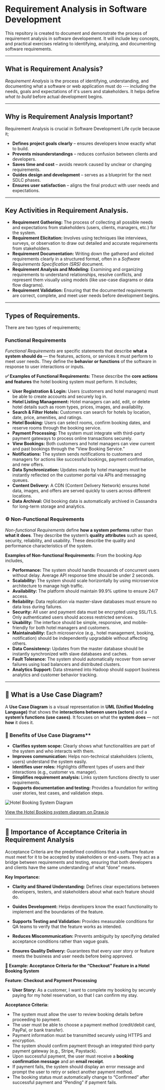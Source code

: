 # Requirement Analysis in Software Development 
This repsitory is created to document and demonstrate the process of requirement analysis in software developement. It will include key concepts, and practical exercises relating to identifying, analyzing, and documenting software requirements.

---

## What is Requirement Analysis?
_Requirement Analysis_ is the process of identifying, understanding, and documenting what a software or web application must do --- including the needs, goals and expectations of it's users and stakeholders. It helps define _what to build_ before actual development begins.

---

## Why is Requirement Analysis Important?
Requirement Analysis is crucial in Software Development Life cycle because it;
- **Defines project goals clearly** – ensures developers know exactly what to build.
- **Prevents misunderstandings** – reduces confusion between clients and developers.
- **Saves time and cost** – avoids rework caused by unclear or changing requirements.
- **Guides design and development** – serves as a blueprint for the next SDLC phases.
- **Ensures user satisfaction** – aligns the final product with user needs and expectations.

---

## Key Activities in Requirement Analysis.
- **Requirement Gathering:**
The process of collecting all possible needs and expectations from stakeholders (users, clients, managers, etc.) for the system.
- **Requirement Elicitation:**
Involves using techniques like interviews, surveys, or observation to draw out detailed and accurate requirements from stakeholders.
- **Requirement Documentation:**
Writing down the gathered and elicited requirements clearly in a structured format, often in a _Software Requirements Specification (SRS)_ document.
- **Requirement Analysis and Modeling:**
Examining and organizing requirements to understand relationships, resolve conflicts, and represent them visually using models (like use-case diagrams or data flow diagrams).
- **Requirement Validation:**
Ensuring that the documented requirements are correct, complete, and meet user needs before development begins.

---

## Types of Requirements.
There are two types of requirements; 

###  Functional Requirements
_Functional Requirements_ are specific statements that describe **what a system should do** — the features, actions, or services it must perform to meet user needs.
They define the **behavior or functions** of the software in response to user interactions or inputs.

**✅ Examples of Functional Requirements:**
These describe the **core actions and features** the hotel booking system must perform. It includes;

- **User Registration & Login:**
Users (customers and hotel managers) must be able to create accounts and securely log in.
- **Hotel Listing Management:**
Hotel managers can add, edit, or delete hotel details such as room types, prices, images, and availability.
- **Search & Filter Hotels:**
Customers can search for hotels by location, date, price, amenities, and ratings.
- **Hotel Booking:**
Users can select rooms, confirm booking dates, and reserve rooms through the booking service.
- **Payment Processing:**
The system must integrate with third-party payment gateways to process online transactions securely.
- **View Bookings:**
Both customers and hotel managers can view current and past bookings through the “View Booking Service.”
- **Notifications:**
The system sends notifications to customers and managers for actions like successful bookings, payment confirmation, and new offers.
- **Data Synchronization:**
Updates made by hotel managers must be instantly reflected on the customer portal via APIs and messaging queues.
- **Content Delivery:**
A CDN (Content Delivery Network) ensures hotel data, images, and offers are served quickly to users across different locations.
- **Data Archival:**
Old booking data is automatically archived in Cassandra for long-term storage and analytics.

### ⚙️ Non-Functional Requirements
_Non-functional Requirements_ define **how a system performs** rather than **what it does**. They describe the system’s **quality attributes** such as speed, security, reliability, and usability.
These describe the quality and performance characteristics of the system.

**Examples of Non-functional Requirements:** 
From the booking App includes,
- **Performance:**
The system should handle thousands of concurrent users without delay.
Average API response time should be under 2 seconds.
- **Scalability:**
The system should scale horizontally by using microservice architecture to manage high traffic.
- **Availability:**
The platform should maintain 99.9% uptime to ensure 24/7 access.
-  **Reliability:**
Data replication via master-slave databases must ensure no data loss during failures.
- **Security:**
All user and payment data must be encrypted using SSL/TLS.
Only authenticated users should access restricted services.
- **Usability:**
The interface should be simple, responsive, and mobile-friendly for both hotel managers and customers.
- **Maintainability:**
Each microservice (e.g., hotel management, booking, notification) should be independently upgradable without affecting others.
- **Data Consistency:**
Updates from the master database should be instantly synchronized with slave databases and caches.
- **Fault Tolerance:**
The system should automatically recover from server failures using load balancers and distributed clusters.
- **Analytics Support:**
Data streamed into Hadoop should support business analytics and customer behavior tracking.

---

## 🧩 What is a Use Case Diagram?

A **Use Case Diagram** is a visual representation in **UML (Unified Modeling Language)** that shows the **interactions between users (actors)** and a **system’s functions (use cases)**.
It focuses on what the **system does** — not **how** it does it.

### 🎯 Benefits of Use Case Diagrams**

- **Clarifies system scope:**
Clearly shows what functionalities are part of the system and who interacts with them.
- **Improves communication:**
Helps non-technical stakeholders (clients, users) understand the system easily.
- **Identifies user roles:**
Highlights different types of users and their interactions (e.g., customer vs. manager).
- **Simplifies requirement analysis:**
Links system functions directly to user requirements.
- **Supports documentation and testing:**
Provides a foundation for writing user stories, test cases, and validation steps.

![ Hotel Booking System  Diagram](https://drive.google.com/file/d/1C8qxTBG8z9InoddzoPBYHA_In3LKKCEZ/view?usp=drive_link)


[View the Hotel Booking system diagram on Draw.io](https://drive.google.com/file/d/1_W2LS0QyGE0zLDJ0YJkAsLYkSWRM8aWU/view?usp=sharing)


---

## 🧩 Importance of Acceptance Criteria in Requirement Analysis

Acceptance Criteria are the predefined conditions that a software feature must meet for it to be accepted by stakeholders or end-users.
They act as a bridge between requirements and testing, ensuring that both developers and clients have the same understanding of what “done” means.

**Key Importance:**

- **Clarity and Shared Understanding:**
Defines clear expectations between developers, testers, and stakeholders about what each feature should do.
- **Guides Development:**
Helps developers know the exact functionality to implement and the boundaries of the feature.
- **Supports Testing and Validation:**
Provides measurable conditions for QA teams to verify that the feature works as intended.
- **Reduces Miscommunication:**
Prevents ambiguity by specifying detailed acceptance conditions rather than vague goals.

- **Ensures Quality Delivery:**
Guarantees that every user story or feature meets the business and user needs before being approved.

**🛒 Example: Acceptance Criteria for the “Checkout” Feature in a Hotel Booking System**

**Feature: Checkout and Payment Processing**

- **User Story:**
As a customer, I want to complete my booking by securely paying for my hotel reservation, so that I can confirm my stay.

 **Acceptance Criteria:**

- The system must allow the user to review booking details before proceeding to payment.
- The user must be able to choose a payment method (credit/debit card, PayPal, or bank transfer).
- Payment information must be transmitted securely using HTTPS and encryption.
- The system should confirm payment through an integrated third-party payment gateway (e.g., Stripe, Paystack).
- Upon successful payment, the user must receive a **booking confirmation message** and an **email receipt**.
- If payment fails, the system should display an error message and prompt the user to retry or select another payment method.
- The booking status must automatically change to “Confirmed” after successful payment and “Pending” if payment fails.
